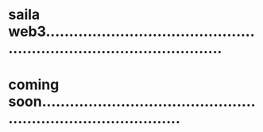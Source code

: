 # saila web3...........................................................................................
# coming soon...................................................................................
